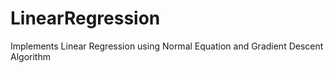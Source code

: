 LinearRegression
================

Implements Linear Regression using Normal Equation and Gradient Descent Algorithm
